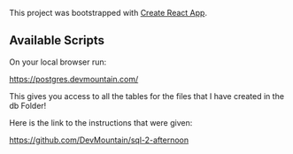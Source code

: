 This project was bootstrapped with [Create React App](https://github.com/facebook/create-react-app).

## Available Scripts

On your local browser run:

https://postgres.devmountain.com/

This gives you access to all the tables for the files that I have created in the db Folder!

Here is the link to the instructions that were given:

https://github.com/DevMountain/sql-2-afternoon